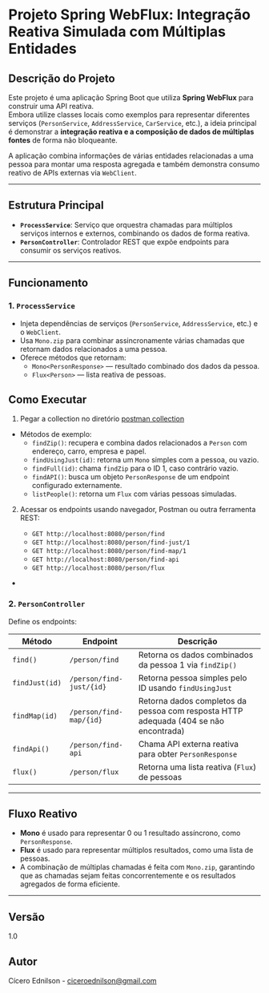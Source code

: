 # Projeto Spring WebFlux: Integração Reativa Simulada com Múltiplas Entidades

## Descrição do Projeto

Este projeto é uma aplicação Spring Boot que utiliza **Spring WebFlux** para construir uma API reativa.  
Embora utilize classes locais como exemplos para representar diferentes serviços (`PersonService`, `AddressService`, `CarService`, etc.), a ideia principal é demonstrar a **integração reativa e a composição de dados de múltiplas fontes** de forma não bloqueante.

A aplicação combina informações de várias entidades relacionadas a uma pessoa para montar uma resposta agregada e também demonstra consumo reativo de APIs externas via `WebClient`.

---

## Estrutura Principal

- **`ProcessService`**: Serviço que orquestra chamadas para múltiplos serviços internos e externos, combinando os dados de forma reativa.
- **`PersonController`**: Controlador REST que expõe endpoints para consumir os serviços reativos.

---

## Funcionamento

### 1. `ProcessService`

- Injeta dependências de serviços (`PersonService`, `AddressService`, etc.) e o `WebClient`.
- Usa `Mono.zip` para combinar assincronamente várias chamadas que retornam dados relacionados a uma pessoa.
- Oferece métodos que retornam:
    - `Mono<PersonResponse>` — resultado combinado dos dados da pessoa.
    - `Flux<Person>` — lista reativa de pessoas.
## Como Executar

1. Pegar a collection no diretório [postman collection](postman%20collection)


- Métodos de exemplo:
    - `findZip()`: recupera e combina dados relacionados a `Person` com endereço, carro, empresa e papel.
    - `findUsingJust(id)`: retorna um `Mono` simples com a pessoa, ou vazio.
    - `findFull(id)`: chama `findZip` para o ID 1, caso contrário vazio.
    - `findAPI()`: busca um objeto `PersonResponse` de um endpoint configurado externamente.
    - `listPeople()`: retorna um `Flux` com várias pessoas simuladas.
2. Acessar os endpoints usando navegador, Postman ou outra ferramenta REST:

   - `GET http://localhost:8080/person/find`
   - `GET http://localhost:8080/person/find-just/1`
   - `GET http://localhost:8080/person/find-map/1`
   - `GET http://localhost:8080/person/find-api`
   - `GET http://localhost:8080/person/flux`
- 
### 2. `PersonController`

Define os endpoints:

| Método         | Endpoint                 | Descrição                                       |
|----------------|--------------------------|------------------------------------------------|
| `find()`       | `/person/find`           | Retorna os dados combinados da pessoa 1 via `findZip()` |
| `findJust(id)` | `/person/find-just/{id}` | Retorna pessoa simples pelo ID usando `findUsingJust` |
| `findMap(id)`  | `/person/find-map/{id}`  | Retorna dados completos da pessoa com resposta HTTP adequada (404 se não encontrada) |
| `findApi()`    | `/person/find-api`       | Chama API externa reativa para obter `PersonResponse` |
| `flux()`       | `/person/flux`           | Retorna uma lista reativa (`Flux`) de pessoas |

---

## Fluxo Reativo

- **Mono** é usado para representar 0 ou 1 resultado assíncrono, como `PersonResponse`.
- **Flux** é usado para representar múltiplos resultados, como uma lista de pessoas.
- A combinação de múltiplas chamadas é feita com `Mono.zip`, garantindo que as chamadas sejam feitas concorrentemente e os resultados agregados de forma eficiente.

---

## Versão

1.0

## Autor
Cícero Ednilson - ciceroednilson@gmail.com



